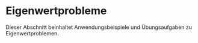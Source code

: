# Eigenwertprobleme

Dieser Abschnitt beinhaltet Anwendungsbeispiele und Übungsaufgaben zu Eigenwertproblemen.
